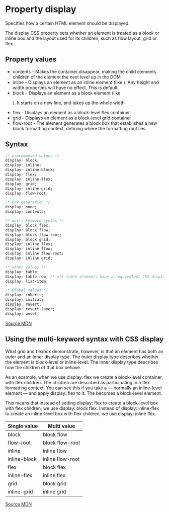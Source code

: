 # Property display

Specifies how a certain HTML element should be 
displayed.

The display CSS property sets whether an element 
is treated as a block or inline box and the 
layout used for its children, such as flow 
layout, grid or flex.

## Property values

- contents - Makes the container disappear, making the child elements children of the element the next level up in the DOM
- inline - Displays an element as an inline element (like <span>). Any height and width properties will have no effect. This is default.
- block - Displays an element as a block element (like <p>). It starts on a new line, and takes up the whole width
- flex - Displays an element as a block-level flex container
- grid - Displays an element as a block-level grid container
- flow-root - The element generates a block box that establishes a new block formatting context, defining where the formatting root lies.

## Syntax

```css
/* precomposed values */
display: block;
display: inline;
display: inline-block;
display: flex;
display: inline-flex;
display: grid;
display: inline-grid;
display: flow-root;

/* box generation */
display: none;
display: contents;

/* multi-keyword syntax */
display: block flex;
display: block flow;
display: block flow-root;
display: block grid;
display: inline flex;
display: inline flow;
display: inline flow-root;
display: inline grid;

/* other values */
display: table;
display: table-row; /* all table elements have an equivalent CSS display value */
display: list-item;

/* Global values */
display: inherit;
display: initial;
display: revert;
display: revert-layer;
display: unset;
```

[Source MDN](https://developer.mozilla.org/en-US/docs/Web/CSS/display)

## Using the multi-keyword syntax with CSS display

What grid and flexbox demonstrate, however, is 
that an element has both an outer and an inner 
display type. The outer display type describes 
whether the element is block-level or 
inline-level. The inner display type describes 
how the children of that box behave.

As an example, when we use display: flex we 
create a block-level container, with flex 
children. The children are described as 
participating in a flex formatting context. You 
can see this if you take a <span> — normally an 
inline-level element — and apply display: flex 
to it. The <span> becomes a block-level element.

This means that instead of setting display: flex 
to create a block-level box with flex children, 
we use display: block flex. Instead of 
display: inline-flex to create an inline-level 
box with flex children, we use display: inline 
flex.

| Single value 	 | Multi value       |
|----------------|-------------------|
| block          |	block flow       |
| flow-root      |	block flow-root  |
| inline         |	inline flow      |
| inline-block   |	inline flow-root |
| flex           |	block flex       |
| inline-flex    |	inline flex      |
| grid           |	block grid       |
| inline-grid    |	inline grid      |

[Source MDN](https://developer.mozilla.org/en-US/docs/Web/CSS/display/multi-keyword_syntax_of_display)
